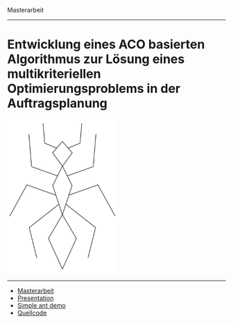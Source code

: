 Masterarbeit

---

# Entwicklung eines ACO basierten Algorithmus zur Lösung eines multikriteriellen Optimierungsproblems in der Auftragsplanung 

<img width="50%" src="ant.svg">

---
- [Masterarbeit](paper.pdf)
- [Presentation](presentation.pdf)
- [Simple ant demo](demo_ants.pdf)
- [Quellcode](code.zip)